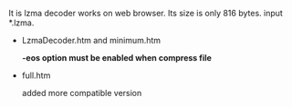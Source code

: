 It is lzma decoder works on web browser. Its size is only 816 bytes. input *.lzma.
- LzmaDecoder.htm and minimum.htm<p>**-eos option must be enabled when compress file**
- full.htm<p>added more compatible version
